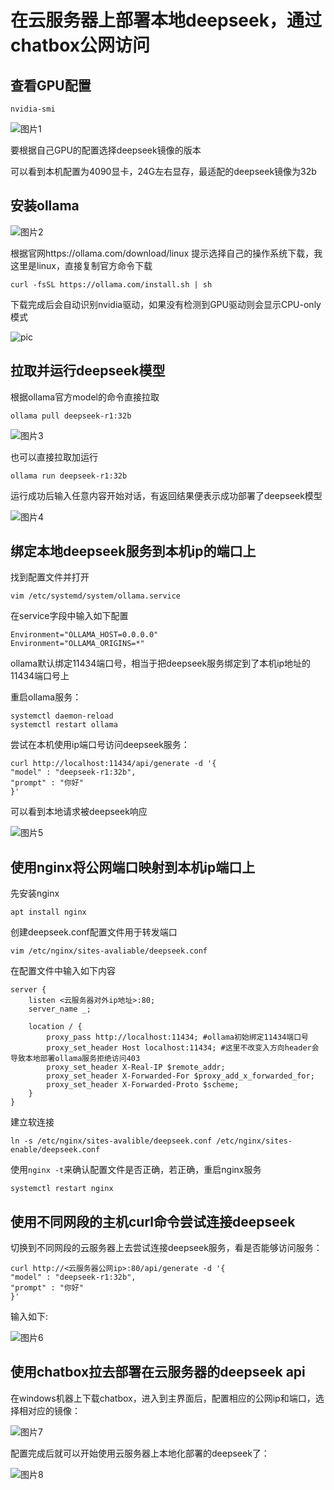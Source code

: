 # 在云服务器上部署本地deepseek，通过chatbox公网访问
## 查看GPU配置
```
nvidia-smi
```
![图片1](./deepseek_pic/nvidia-smi.png "nvidia-smi")

要根据自己GPU的配置选择deepseek镜像的版本

可以看到本机配置为4090显卡，24G左右显存，最适配的deepseek镜像为32b

## 安装ollama
![图片2](./deepseek_pic/ollama.png "ollama")

根据官网https://ollama.com/download/linux 提示选择自己的操作系统下载，我这里是linux，直接复制官方命令下载
```
curl -fsSL https://ollama.com/install.sh | sh
```
下载完成后会自动识别nvidia驱动，如果没有检测到GPU驱动则会显示CPU-only模式

![pic](./deepseek_pic/下载ollama.png "下载ollama")

## 拉取并运行deepseek模型
根据ollama官方model的命令直接拉取
```
ollama pull deepseek-r1:32b
```
![图片3](./deepseek_pic/拉取模型.png "拉取模型")

也可以直接拉取加运行
```
ollama run deepseek-r1:32b
```
运行成功后输入任意内容开始对话，有返回结果便表示成功部署了deepseek模型

![图片4](./deepseek_pic/启动deepseek.png "运行deepseek")

## 绑定本地deepseek服务到本机ip的端口上
找到配置文件并打开
```
vim /etc/systemd/system/ollama.service
```
在service字段中输入如下配置
```
Environment="OLLAMA_HOST=0.0.0.0"
Environment="OLLAMA_ORIGINS=*"
```
ollama默认绑定11434端口号，相当于把deepseek服务绑定到了本机ip地址的11434端口号上

重启ollama服务：
```
systemctl daemon-reload
systemctl restart ollama
```

尝试在本机使用ip端口号访问deepseek服务：
```
curl http://localhost:11434/api/generate -d '{
"model" : "deepseek-r1:32b",
"prompt" : "你好"
}'
```
可以看到本地请求被deepseek响应

![图片5](./deepseek_pic/本地访问deepseek.png "本地请求deepseek服务")

## 使用nginx将公网端口映射到本机ip端口上
先安装nginx
```
apt install nginx
```
创建deepseek.conf配置文件用于转发端口
```
vim /etc/nginx/sites-avaliable/deepseek.conf
```
在配置文件中输入如下内容
```
server {
    listen <云服务器对外ip地址>:80;
    server_name _;

    location / {
        proxy_pass http://localhost:11434; #ollama初始绑定11434端口号
        proxy_set_header Host localhost:11434; #这里不改变入方向header会导致本地部署ollama服务拒绝访问403
        proxy_set_header X-Real-IP $remote_addr;
        proxy_set_header X-Forwarded-For $proxy_add_x_forwarded_for;
        proxy_set_header X-Forwarded-Proto $scheme;
    }
}
```

建立软连接

```
ln -s /etc/nginx/sites-avalible/deepseek.conf /etc/nginx/sites-enable/deepseek.conf
```

使用```nginx -t```来确认配置文件是否正确，若正确，重启nginx服务
```
systemctl restart nginx
```

## 使用不同网段的主机curl命令尝试连接deepseek
切换到不同网段的云服务器上去尝试连接deepseek服务，看是否能够访问服务：
```
curl http://<云服务器公网ip>:80/api/generate -d '{
"model" : "deepseek-r1:32b",
"prompt" : "你好"
}'
```
输入如下:

![图片6](./deepseek_pic/外部访问deepseek.png "外部云主机访问deepseek服务")

## 使用chatbox拉去部署在云服务器的deepseek api
在windows机器上下载chatbox，进入到主界面后，配置相应的公网ip和端口，选择相对应的镜像：

![图片7](./deepseek_pic/chatbox连接deepseek.png "chatbox连接deepseek")

配置完成后就可以开始使用云服务器上本地化部署的deepseek了：

![图片8](./deepseek_pic/chatbox访问成功.png "chatbox成功访问远端云主机deepseek服务")
